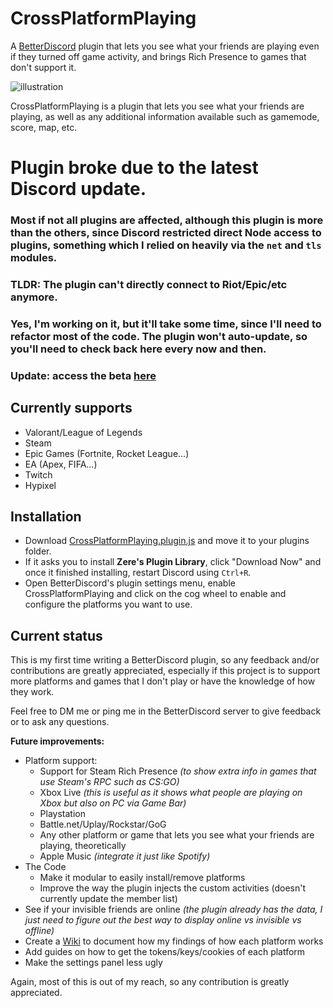 # CrossPlatformPlaying
A [BetterDiscord](https://betterdiscord.app/) plugin that lets you see what your friends are playing even if they turned off game activity, and brings Rich Presence to games that don't support it.

<img src="https://user-images.githubusercontent.com/20621396/147405144-5b87a3f7-0795-4733-9d0f-6d4d5b78fe72.png" alt="illustration"/>

CrossPlatformPlaying is a plugin that lets you see what your friends are playing, as well as any additional information available such as gamemode, score, map, etc.

# Plugin broke due to the latest Discord update.
### Most if not all plugins are affected, although this plugin is more than the others, since Discord restricted direct Node access to plugins, something which I relied on heavily via the `net` and `tls` modules.
### TLDR: The plugin can't directly connect to Riot/Epic/etc anymore.
### Yes, I'm working on it, but it'll take some time, since I'll need to refactor most of the code. The plugin won't auto-update, so you'll need to check back here every now and then.
### Update: access the beta [here](https://github.com/giorgi-o/CrossPlatformPlaying/pull/9)

## Currently supports
- Valorant/League of Legends
- Steam
- Epic Games (Fortnite, Rocket League...)
- EA (Apex, FIFA...)
- Twitch
- Hypixel

## Installation
- Download [CrossPlatformPlaying.plugin.js](https://github.com/giorgi-o/CrossPlatformPlaying/blob/main/CrossPlatformPlaying.plugin.js) and move it to your plugins folder.
- If it asks you to install **Zere's Plugin Library**, click "Download Now" and once it finished installing, restart Discord using `Ctrl+R`.
- Open BetterDiscord's plugin settings menu, enable CrossPlatformPlaying and click on the cog wheel to enable and configure the platforms you want to use.

## Current status
This is my first time writing a BetterDiscord plugin, so any feedback and/or contributions are greatly appreciated, especially if this project is to support more platforms and games that I don't play or have the knowledge of how they work.

Feel free to DM me or ping me in the BetterDiscord server to give feedback or to ask any questions.

**Future improvements:**
- Platform support:
  - Support for Steam Rich Presence _(to show extra info in games that use Steam's RPC such as CS:GO)_
  - Xbox Live _(this is useful as it shows what people are playing on Xbox but also on PC via Game Bar)_
  - Playstation
  - Battle.net/Uplay/Rockstar/GoG
  - Any other platform or game that lets you see what your friends are playing, theoretically
  - Apple Music _(integrate it just like Spotify)_
- The Code
  - Make it modular to easily install/remove platforms
  - Improve the way the plugin injects the custom activities (doesn't currently update the member list)
- See if your invisible friends are online _(the plugin already has the data, I just need to figure out the best way to display online vs invisible vs offline)_
- Create a [Wiki](https://github.com/giorgi-o/CrossPlatformPlaying/wiki) to document how my findings of how each platform works
- Add guides on how to get the tokens/keys/cookies of each platform
- Make the settings panel less ugly

Again, most of this is out of my reach, so any contribution is greatly appreciated.
